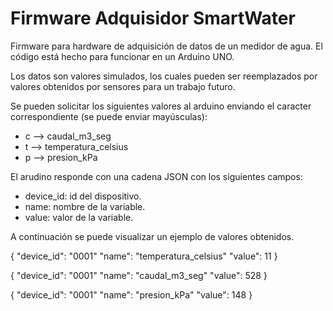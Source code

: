 # Firmware Adquisidor SmartWater

Firmware para hardware de adquisición de datos de un medidor de agua.
El código está hecho para funcionar en un Arduino UNO.

Los datos son valores simulados, los cuales pueden ser reemplazados por valores obtenidos por sensores para un trabajo futuro.

Se pueden solicitar los siguientes valores al arduino enviando el caracter correspondiente (se puede enviar mayúsculas):
- c --> caudal_m3_seg
- t --> temperatura_celsius
- p --> presion_kPa

El arudino responde con una cadena JSON con los siguientes campos:
- device_id: id del dispositivo.
- name: nombre de la variable.
- value: valor de la variable.

A continuación se puede visualizar un ejemplo de valores obtenidos.

{
 "device_id": "0001"
 "name": "temperatura_celsius"
 "value": 11
}

{
 "device_id": "0001"
 "name": "caudal_m3_seg"
 "value": 528
}

{
 "device_id": "0001"
 "name": "presion_kPa"
 "value": 148
}
